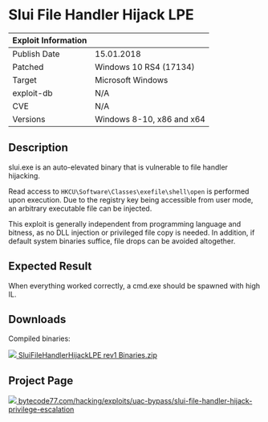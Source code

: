 # Slui File Handler Hijack LPE

| Exploit Information |                                   |
|:------------------- |:--------------------------------- |
| Publish Date        | 15.01.2018                        |
| Patched             | Windows 10 RS4 (17134)            |
| Target              | Microsoft Windows                 |
| exploit-db          | N/A                               |
| CVE                 | N/A                               |
| Versions            | Windows 8-10, x86 and x64         |

## Description

slui.exe is an auto-elevated binary that is vulnerable to file handler
hijacking.

Read access to `HKCU\Software\Classes\exefile\shell\open` is performed upon
execution. Due to the registry key being accessible from user mode, an arbitrary
executable file can be injected.

This exploit is generally independent from programming language and bitness, as
no DLL injection or privileged file copy is needed. In addition, if default
system binaries suffice, file drops can be avoided altogether.

## Expected Result

When everything worked correctly, a cmd.exe should be spawned with high IL.

## Downloads

Compiled binaries:

[![](https://bytecode77.com/images/shared/fileicons/zip.png) SluiFileHandlerHijackLPE rev1 Binaries.zip](https://bytecode77.com/downloads/hacking/exploits/uac-bypass/SluiFileHandlerHijackLPE%20rev1%20Binaries.zip)

## Project Page

[![](https://bytecode77.com/images/shared/favicon16.png) bytecode77.com/hacking/exploits/uac-bypass/slui-file-handler-hijack-privilege-escalation](https://bytecode77.com/hacking/exploits/uac-bypass/slui-file-handler-hijack-privilege-escalation)
